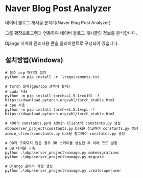 # Naver Blog Post Analyzer
네이버 블로그 게시글 분석기(Naver Blog Post Analyzer)

크롬 확장프로그램과 연동하여 네이버 블로그 게시글의 정보를 분석합니다.

Django 서버와 관리자용 콘솔 클라이언트로 구성되어 있습니다.


## 설치방법(Windows)
```
# 필수 pip 패키지 설치
python -m pip install -r .\requirements.txt

# torch 설치(gpu/cpu 선택적 설치)
# cuda 사용
python -m pip install torch==1.5.1+cu101 -f https://download.pytorch.org/whl/torch_stable.html
# cpu 사용
python -m pip install torch==1.5.1+cpu -f https://download.pytorch.org/whl/torch_stable.html

# 서버의 constants.py와 Admin Client의 constants.py 생성
nbpaserver_project\constants.py.bak을 참고하여 constants.py 생성
admin_client\constants.py.bak을 참고하여 constatns.py 생성

# DB가 구축되지 않은 경우 DB 스키마를 생성한 후 아래 코드 실행.
# DB 테이블 구축
python .\nbpaserver_project\manage.py makemigrations
python .\nbpaserver_project\manage.py migrate

# Django 관리자 계정 생성
python .\nbpaserver_project\manage.py createsuperuser
```
